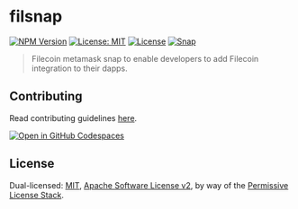 # filsnap

[![NPM Version](https://img.shields.io/npm/v/filsnap.svg)](https://www.npmjs.com/package/filsnap)
[![License: MIT](https://img.shields.io/badge/License-MIT-yellow.svg)](https://opensource.org/licenses/MIT)
[![License](https://img.shields.io/badge/License-Apache%202.0-blue.svg)](https://opensource.org/licenses/Apache-2.0)
[![Snap](https://github.com/filecoin-project/filsnap/actions/workflows/snap.yaml/badge.svg)](https://github.com/filecoin-project/filsnap/actions/workflows/snap.yaml)

> Filecoin metamask snap to enable developers to add Filecoin integration to their dapps.

## Contributing

Read contributing guidelines [here](.github/CONTRIBUTING.md).

[![Open in GitHub Codespaces](https://github.com/codespaces/badge.svg)](https://codespaces.new/filecoin-project/filsnap)

## License

Dual-licensed: [MIT](../../LICENSE-MIT), [Apache Software License v2](../../LICENSE-APACHE), by way of the
[Permissive License Stack](https://protocol.ai/blog/announcing-the-permissive-license-stack/).
